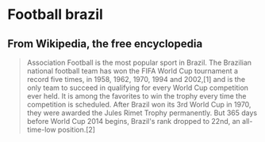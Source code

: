 # Football brazil

## From Wikipedia, the free encyclopedia

> Association Football is the most popular sport in Brazil. The Brazilian national football team has won the FIFA World Cup tournament a record five times, in 1958, 1962, 1970, 1994 and 2002,[1] and is the only team to succeed in qualifying for every World Cup competition ever held. It is among the favorites to win the trophy every time the competition is scheduled. After Brazil won its 3rd World Cup in 1970, they were awarded the Jules Rimet Trophy permanently. But 365 days before World Cup 2014 begins, Brazil's rank dropped to 22nd, an all-time-low position.[2]